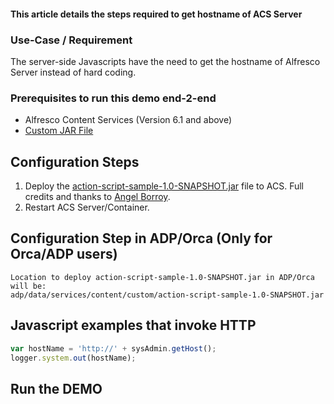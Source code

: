 #### This article details the steps required to get hostname of ACS Server

### Use-Case / Requirement

The server-side Javascripts have the need to get the hostname of Alfresco Server instead of hard coding.

### Prerequisites to run this demo end-2-end

* Alfresco Content Services (Version 6.1 and above)
* [Custom JAR File](../action-script-sample-1.0-SNAPSHOT.jar)

## Configuration Steps

1. Deploy the [action-script-sample-1.0-SNAPSHOT.jar](assets/action-script-sample-1.0-SNAPSHOT.jar) file to ACS. Full credits and thanks to [Angel Borroy](https://github.com/aborroy).
2. Restart ACS Server/Container.

## Configuration Step in ADP/Orca (Only for Orca/ADP users)

```
Location to deploy action-script-sample-1.0-SNAPSHOT.jar in ADP/Orca will be: 
adp/data/services/content/custom/action-script-sample-1.0-SNAPSHOT.jar
```

## Javascript examples that invoke HTTP

```javascript
var hostName = 'http://' + sysAdmin.getHost();
logger.system.out(hostName);
```

## Run the DEMO
